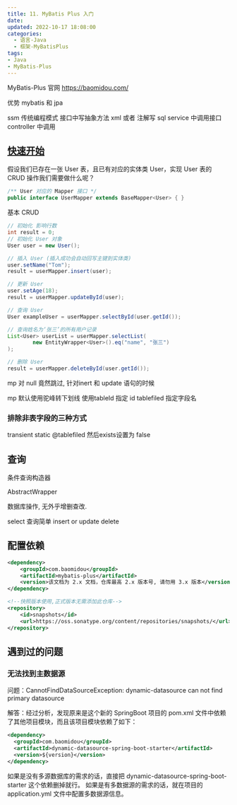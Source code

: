 ```yaml
---
title: 11. MyBatis Plus 入门
date:
updated: 2022-10-17 18:08:00
categories:
  - 语言-Java
  - 框架-MyBatisPlus
tags:
- Java
- MyBatis-Plus
---
```


MyBatis-Plus 官网
<https://baomidou.com/>

优势
mybatis 和 jpa

ssm 传统编程模式
接口中写抽象方法
xml 或者 注解写 sql
service 中调用接口
controller 中调用

## [快速开始](https://baomidou.gitee.io/mybatis-plus-doc/#/quick-start?id=%e5%bf%ab%e9%80%9f%e5%bc%80%e5%a7%8b)

假设我们已存在一张 User 表，且已有对应的实体类 User，实现 User 表的 CRUD 操作我们需要做什么呢？

```java
/** User 对应的 Mapper 接口 */
public interface UserMapper extends BaseMapper<User> { }
```

基本 CRUD

```java
// 初始化 影响行数
int result = 0;
// 初始化 User 对象
User user = new User();

// 插入 User (插入成功会自动回写主键到实体类)
user.setName("Tom");
result = userMapper.insert(user);

// 更新 User
user.setAge(18);
result = userMapper.updateById(user);

// 查询 User
User exampleUser = userMapper.selectById(user.getId());

// 查询姓名为‘张三’的所有用户记录
List<User> userList = userMapper.selectList(
        new EntityWrapper<User>().eq("name", "张三")
);

// 删除 User
result = userMapper.deleteById(user.getId());
```

mp 对 null 竟然跳过, 针对inert 和 update 语句的时候

mp 默认使用驼峰转下划线
使用tableId 指定 id
tablefiled 指定字段名

### 排除非表字段的三种方式

transient
static
@tablefiled 然后exists设置为 false

## 查询

条件查询构造器

AbstractWrapper

数据库操作, 无外乎增删查改.

select 查询简单
insert or update
delete

## 配置依赖

```xml
<dependency>
    <groupId>com.baomidou</groupId>
    <artifactId>mybatis-plus</artifactId>
    <version>该文档为 2.x 文档，仓库最高 2.x 版本号, 请勿用 3.x 版本</version>
</dependency>

<!--快照版本使用,正式版本无需添加此仓库-->
<repository>
    <id>snapshots</id>
    <url>https://oss.sonatype.org/content/repositories/snapshots/</url>
</repository>
```

## 遇到过的问题

### 无法找到主数据源

问题：CannotFindDataSourceException: dynamic-datasource can not find primary datasource

解答：经过分析，发现原来是这个新的 SpringBoot 项目的 pom.xml 文件中依赖了其他项目模块，而且该项目模块依赖了如下：

```xml
<dependency>
  <groupId>com.baomidou</groupId>
  <artifactId>dynamic-datasource-spring-boot-starter</artifactId>
  <version>${version}</version>
</dependency>
```

如果是没有多源数据库的需求的话，直接把 dynamic-datasource-spring-boot-starter 这个依赖删掉就行。
如果是有多数据源的需求的话，就在项目的 application.yml 文件中配置多数据源信息。
